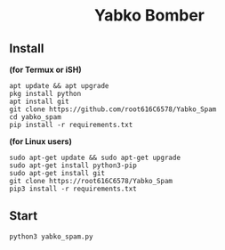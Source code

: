 <h1 align="center">Yabko Bomber


</h1>


## Install 
**(for Termux or iSH)**
```
apt update && apt upgrade
pkg install python
apt install git
git clone https://github.com/root616C6578/Yabko_Spam
cd yabko_spam
pip install -r requirements.txt
```
**(for Linux users)**
```
sudo apt-get update && sudo apt-get upgrade
sudo apt-get install python3-pip
sudo apt-get install git
git clone https://root616C6578/Yabko_Spam
pip3 install -r requirements.txt
```

## Start
```
python3 yabko_spam.py
```



